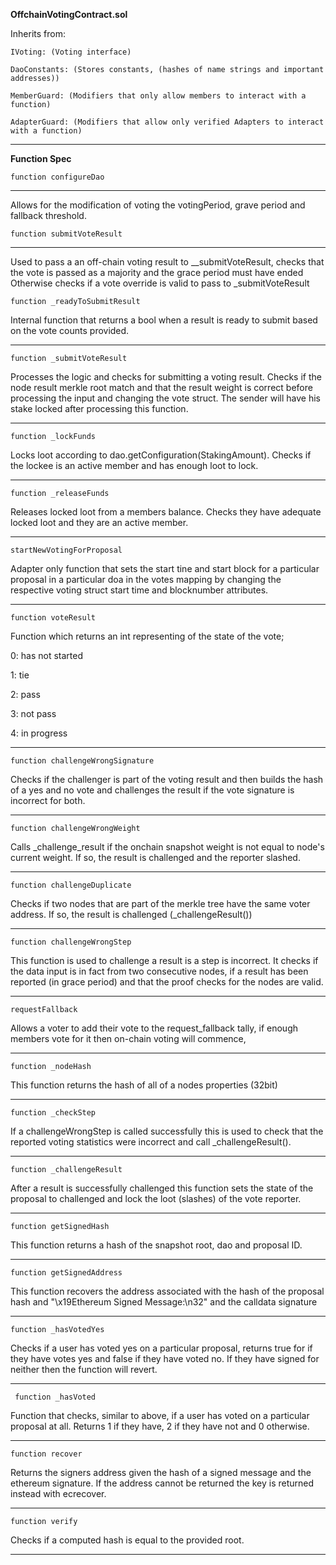 <strong>OffchainVotingContract.sol</strong> 


Inherits from:

    IVoting: (Voting interface)

    DaoConstants: (Stores constants, (hashes of name strings and important addresses))

    MemberGuard: (Modifiers that only allow members to interact with a function)

    AdapterGuard: (Modifiers that allow only verified Adapters to interact with a function)

***

<strong>Function Spec</strong>

    function configureDao

***

Allows for the modification of voting the votingPeriod, grave period and fallback threshold.

    function submitVoteResult

***

Used to pass a an off-chain voting result to __submitVoteResult, checks that the vote is passed as a majority and the grace period must have ended 
Otherwise checks if a vote override is valid to pass to _submitVoteResult


    function _readyToSubmitResult



Internal function that returns a bool when a result is ready to submit based on the vote counts provided. 
***
    function _submitVoteResult  

Processes the logic and checks for submitting a voting result. Checks if the node result merkle root match and that the result weight is correct before 
processing the input and changing the vote struct. The sender will have his stake locked after processing this function. 
***
    function _lockFunds 

Locks loot according to dao.getConfiguration(StakingAmount). Checks if the lockee is an active member and has enough loot to lock. 
***
    function _releaseFunds

Releases locked loot from a members balance. Checks they have adequate locked loot and they are an active member. 
***
    startNewVotingForProposal

Adapter only function that sets the start tine and start block for a particular proposal in a particular doa in the votes mapping by changing the respective voting struct 
start time and blocknumber attributes. 
***
    function voteResult

Function which returns an int representing of the state of the vote; 

0: has not started

1: tie

2: pass

3: not pass

4: in progress
***
    function challengeWrongSignature

Checks if the challenger is part of the voting result and then builds the hash of a yes and no vote and challenges the result if the vote signature is incorrect for both.
***
    function challengeWrongWeight

Calls _challenge_result if the onchain snapshot weight is not equal to node's current weight. If so, the result is challenged and the reporter slashed.  
***
    function challengeDuplicate

Checks if two nodes that are part of the merkle tree have the same voter address. If so, the result is challenged (_challengeResult())
***
    function challengeWrongStep

This function is used to challenge a result is a step is incorrect. It checks if the data input is in fact from two consecutive nodes, if a result has been reported (in grace period) and that the proof checks for the nodes are valid. 
***
    requestFallback

Allows a voter to add their vote to the request_fallback tally, if enough members vote for it then on-chain voting will commence, 
***
    function _nodeHash

This function returns the hash of all of a nodes properties (32bit)
***
    function _checkStep

If a  challengeWrongStep is called successfully this is used to check that the reported voting statistics were incorrect and call _challengeResult(). 
***
    function _challengeResult

After a result is successfully challenged this function sets the state of the proposal to challenged and lock the loot (slashes) of the vote reporter. 
***
    function getSignedHash

This function returns a hash of the snapshot root, dao and proposal ID. 
***
    function getSignedAddress
This function recovers the address associated with the hash of the proposal hash and "\x19Ethereum Signed Message:\n32" and the calldata signature 
***
    function _hasVotedYes

Checks if a user has voted yes on a particular proposal, returns true for if they have votes yes and false if they have voted no. If they have signed for neither 
then the function will revert. 
***
     function _hasVoted

Function that checks, similar to above, if a user has voted on a particular proposal at all. Returns 1 if they have, 2 if they have not and 0 otherwise. 
***
    function recover

Returns the signers address given the hash of a signed message and the ethereum signature. If the address cannot be returned the key is returned instead with ecrecover. 
***
    function verify

Checks if a computed hash is equal to the provided root. 
***






    



